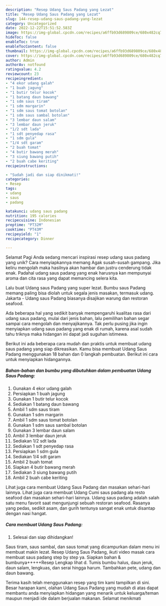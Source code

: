 ```yaml
---
description: "Resep Udang Saus Padang yang Lezat"
title: "Resep Udang Saus Padang yang Lezat"
slug: 144-resep-udang-saus-padang-yang-lezat
category: Uncategorized
date: 2022-12-22T15:51:52.583Z
image: https://img-global.cpcdn.com/recipes/a6ffb93d689809ce/680x482cq70/udang-saus-padang-foto-resep-utama.jpg
hideToc: false
enableToc: true
enableTocContent: false
thumbnail: https://img-global.cpcdn.com/recipes/a6ffb93d689809ce/680x482cq70/udang-saus-padang-foto-resep-utama.jpg
cover: https://img-global.cpcdn.com/recipes/a6ffb93d689809ce/680x482cq70/udang-saus-padang-foto-resep-utama.jpg
author: Admin
authorAv: notfound
ratingvalue: 4.2
reviewcount: 23
recipeingredient:
- "4 ekor udang galah"
- "1 buah jagung"
- "1 butir telur kocok"
- "1 batang daun bawang"
- "1 sdm saus tiram"
- "1 sdm margarin"
- "1 sdm saus tomat botolan"
- "1 sdm saus sambal botolan"
- "3 lembar daun salam"
- "3 lembar daun jeruk"
- "1/2 sdt lada"
- "1 sdt penyedap rasa"
- "1 sdm gula"
- "1/4 sdt garam"
- "2 buah tomat"
- "4 butir bawang merah"
- "3 siung bawang putih"
- "2 buah cabe keriting"
recipeinstructions:

- "Sudah jadi dan siap dinikmati!"
categories:
- Resep
tags:
- udang
- saus
- padang

katakunci: udang saus padang 
nutrition: 195 calories
recipecuisine: Indonesian
preptime: "PT32M"
cooktime: "PT43M"
recipeyield: "1"
recipecategory: Dinner

---
```



Selamat Pagi Anda sedang mencari inspirasi resep udang saus padang yang unik? Cara menyiapkannya memang Agak susah-susah gampang. Jika keliru mengolah maka hasilnya akan hambar dan justru cenderung tidak enak. Padahal udang saus padang yang enak harusnya kan mempunyai aroma dan cita rasa yang dapat memancing selera kita.


Lalu buat Udang saus Padang yang super lezat. Bumbu saus Padang memang paling bisa diolah untuk segala jenis masakan, termasuk udang. Jakarta - Udang saus Padang biasanya disajikan warung dan restoran seafood.

Ada beberapa hal yang sedikit banyak mempengaruhi kualitas rasa dari udang saus padang, mulai dari jenis bahan, lalu pemilihan bahan segar sampai cara mengolah dan menyajikannya. Tak perlu pusing jika ingin menyiapkan udang saus padang yang enak di rumah, karena asal sudah tahu triknya maka hidangan ini dapat jadi suguhan istimewa.


Berikut ini ada beberapa cara mudah dan praktis untuk membuat udang saus padang yang siap dikreasikan. Kamu bisa membuat Udang Saus Padang menggunakan 18 bahan dan 0 langkah pembuatan. Berikut ini cara untuk menyiapkan hidangannya.

<!--inarticleads1-->

##### Bahan-bahan dan bumbu yang dibutuhkan dalam pembuatan Udang Saus Padang:

1. Gunakan 4 ekor udang galah
1. Persiapkan 1 buah jagung
1. Gunakan 1 butir telur kocok
1. Sediakan 1 batang daun bawang
1. Ambil 1 sdm saus tiram
1. Gunakan 1 sdm margarin
1. Ambil 1 sdm saus tomat botolan
1. Gunakan 1 sdm saus sambal botolan
1. Gunakan 3 lembar daun salam
1. Ambil 3 lembar daun jeruk
1. Sediakan 1/2 sdt lada
1. Sediakan 1 sdt penyedap rasa
1. Persiapkan 1 sdm gula
1. Sediakan 1/4 sdt garam
1. Ambil 2 buah tomat
1. Siapkan 4 butir bawang merah
1. Sediakan 3 siung bawang putih
1. Ambil 2 buah cabe keriting


Lihat juga cara membuat Udang Saus Padang dan masakan sehari-hari lainnya. Lihat juga cara membuat Udang Cumi saus padang ala resto seafood dan masakan sehari-hari lainnya. Udang saus padang adalah salah satu menu favorit saat mengunjungi sebuah restoran seafood. Rasanya yang pedas, sedikit asam, dan gurih tentunya sangat enak untuk disantap dengan nasi hangat. 

<!--inarticleads2-->

##### Cara membuat Udang Saus Padang:


1. Selesai dan siap dihidangkan!

Saus tiram, saus sambal, dan saus tomat yang dicampurkan dalam menu ini membuat makin lezat. Resep Udang Saus Padang, ikuti video masak cara membuat saus padang step by step ya. Siapkan bahan &amp; bumbunya+++++Resep Lengkap lihat d. Tumis bumbu halus, daun jeruk, daun salam, lengkuas, dan serai hingga harum. Tambahkan pete, udang dan daun bawang. 

Terima kasih telah menggunakan resep yang tim kami tampilkan di sini. Besar harapan kami, olahan Udang Saus Padang yang mudah di atas dapat membantu anda menyiapkan hidangan yang menarik untuk keluarga/teman maupun menjadi ide dalam berjualan makanan. Selamat menikmati
